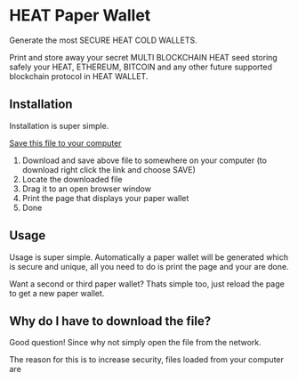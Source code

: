 # HEAT Paper Wallet

Generate the most SECURE HEAT COLD WALLETS.

Print and store away your secret MULTI BLOCKCHAIN HEAT seed storing safely your HEAT, ETHEREUM, BITCOIN and any
other future supported blockchain protocol in HEAT WALLET.

## Installation

Installation is super simple.

<a href="https://raw.githubusercontent.com/Heat-Ledger-Ltd/heat-paperwallet/master/dist/heat-paperwallet.html" download>Save this file to your computer</a>

  1. Download and save above file to somewhere on your computer (to download right click the link and choose SAVE)
  2. Locate the downloaded file 
  3. Drag it to an open browser window
  4. Print the page that displays your paper wallet
  5. Done

## Usage

Usage is super simple. Automatically a paper wallet will be generated which is secure and unique, all you need
to do is print the page and your are done.

Want a second or third paper wallet? Thats simple too, just reload the page to get a new paper wallet.

## Why do I have to download the file?

Good question! Since why not simply open the file from the network.

The reason for this is to increase security, files loaded from your computer are 